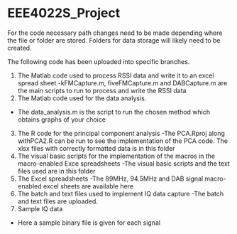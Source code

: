 # EEE4022S_Project
For the code necessary path changes need to be made depending where the file or folder are stored. Folders for data storage will likely need to be created. 


The following code has been uploaded into specific branches. 
1. The Matlab code used to process RSSI data and write it to an excel spread sheet
-kFMCapture.m, fiveFMCapture.m and DABCapture.m are the main scripts to run to process and write the RSSI data
2. The Matlab code used for the data analysis.
- The data_analysis.m is the script to run the chosen method which obtains graphs of your choice
3. The R code for the principal component analysis
-The PCA.Rproj along withPCA2.R can be run to see the implementation of the PCA code. The xlsx files with correctly formatted data is in this folder
4. The visual basic scripts for the implementation of the macros in the macro-enabled Exce spreadsheets
-The visual basic scripts and the text files used are in this folder
5. The Excel spreadsheets
-The 89MHz, 94.5MHz and DAB signal macro-enabled excel sheets are available here
6. The batch and text files used to implement IQ data capture
-The batch and text files are uploaded. 
7. Sample IQ data 
- Here a sample binary file is given for each signal 
